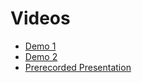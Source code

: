 # Videos
* [Demo 1](https://drive.google.com/file/d/1tOQ4uXMwsceRVVHxIqBWokEkrQvRt-Wo/view?usp=sharing)
* [Demo 2](https://drive.google.com/file/d/1vnqxi-WL1Mh4OOthacD4YeOBW-khzmp_/view?usp=sharing)
* [Prerecorded Presentation](https://drive.google.com/file/d/1U-LLoCSPBB4gMV0lL3snbG-p_XTQbB2Q/view?usp=sharing)
